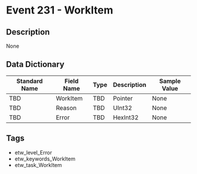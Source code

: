 # Event 231 - WorkItem

## Description
None

## Data Dictionary
|Standard Name|Field Name|Type|Description|Sample Value|
|---|---|---|---|---|
|TBD|WorkItem|TBD|Pointer|None|None|
|TBD|Reason|TBD|UInt32|None|None|
|TBD|Error|TBD|HexInt32|None|None|

## Tags
* etw_level_Error
* etw_keywords_WorkItem
* etw_task_WorkItem